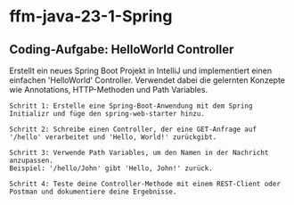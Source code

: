 # ffm-java-23-1-Spring

## Coding-Aufgabe: HelloWorld Controller

Erstellt ein neues Spring Boot Projekt in IntelliJ und implementiert einen einfachen 'HelloWorld' Controller.
Verwendet dabei die gelernten Konzepte wie Annotations, HTTP-Methoden und Path Variables.


    Schritt 1: Erstelle eine Spring-Boot-Anwendung mit dem Spring Initializr und füge den spring-web-starter hinzu.

    Schritt 2: Schreibe einen Controller, der eine GET-Anfrage auf '/hello' verarbeitet und 'Hello, World!' zurückgibt.

    Schritt 3: Verwende Path Variables, um den Namen in der Nachricht anzupassen.
    Beispiel: '/hello/John' gibt 'Hello, John!' zurück.

    Schritt 4: Teste deine Controller-Methode mit einem REST-Client oder Postman und dokumentiere deine Ergebnisse.


